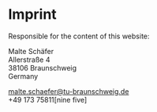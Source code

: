 # Imprint

Responsible for the content of this website:

Malte Schäfer  
Allerstraße 4  
38106 Braunschweig  
Germany

malte.schaefer@tu-braunschweig.de  
+49 173 75811[nine five]
